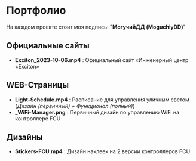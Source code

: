 # Портфолио
На каждом проекте стоит моя подпись: "**МогучийДД (MoguchiyDD)**"

Официальные сайты
---
- **Exciton_2023-10-06.mp4** : Официальный сайт «Инженерный центр «Exciton»

WEB-Страницы
---
- **Light-Schedule.mp4** : Расписание для управления уличным светом (*Дизайн (первичный) + Функционал (полный)*)
- **_WiFi-Manager.png** : Первичный дизайн по управлению WiFi на контроллере FCU

Дизайны
---
- **Stickers-FCU.mp4** : Дизайн наклеек на 2 версии контроллеров FCU
